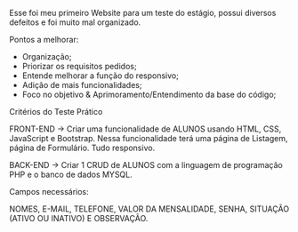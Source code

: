 Esse foi meu primeiro Website para um teste do estágio, possui diversos defeitos e foi muito mal organizado. 

Pontos a melhorar:

- Organização;
- Priorizar os requisitos pedidos;
- Entende melhorar a função do responsivo;
- Adição de mais funcionalidades;
- Foco no objetivo & Aprimoramento/Entendimento da base do código;


Critérios do Teste Prático

FRONT-END
-> Criar uma funcionalidade de ALUNOS usando HTML, CSS, JavaScript e Bootstrap. Nessa funcionalidade terá uma página de Listagem, página de Formulário. Tudo responsivo.

BACK-END
-> Criar 1 CRUD de ALUNOS com a linguagem de programação PHP e o banco de dados MYSQL.

Campos necessários:

NOMES, E-MAIL, TELEFONE, VALOR DA MENSALIDADE, SENHA, SITUAÇÃO (ATIVO OU INATIVO) E OBSERVAÇÃO.

